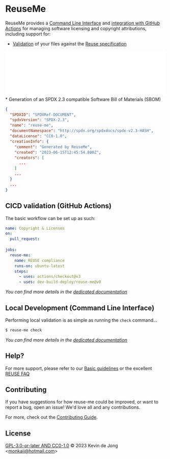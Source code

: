 <!-- 
SPDX-FileCopyrightText: 2023 Kevin de Jong <monkaii@hotmail.com>

SPDX-License-Identifier: GPL-3.0-or-later
-->

# ReuseMe

ReuseMe provides a [Command Line Interface](#local-development-command-line-interface) and [integration with GitHub Actions](#cicd-validation-github-actions) for managing software licensing and copyright attributions, including support for:

* [Validation](./docs/specifications.md) of your files against the [Reuse specification]
<img src="./docs/images/cli_example.svg">
* Generation of an SPDX 2.3 compatible Software Bill of Materials (SBOM)

  ```json
  {
    "SPDXID": "SPDXRef-DOCUMENT",
    "spdxVersion": "SPDX-2.3",
    "name": "reuse-me",
    "documentNamespace": "http://spdx.org/spdxdocs/spdx-v2.3-HASH",
    "dataLicense": "CC0-1.0",
    "creationInfo": {
      "comment": "Generated by ReuseMe",
      "created": "2023-06-15T12:45:54.800Z",
      "creators": [
        ...
      ]
      ...
    }
    ...
  }
  ```

## CICD validation (GitHub Actions)

The basic workflow can be set up as such:

```yaml
name: Copyright & Licenses
on:
  pull_request:

jobs:
  reuse-me:
    name: REUSE compliance
    runs-on: ubuntu-latest
    steps:
      - uses: actions/checkout@v3
      - uses: dev-build-deploy/reuse-me@v0
```

_You can find more details in the [dedicated documentation](./docs/github-action.md)_

## Local Development (Command Line Interface)

Performing local validation is as simple as running the `check` command...

```sh
$ reuse-me check
```

_You can find more details in the [dedicated documentation](./docs/cli.md)_

## Help?

For more support, please refer to our [Basic guidelines](./docs/guidelines.md) or the excellent [REUSE FAQ](https://reuse.software/faq/)

## Contributing

If you have suggestions for how reuse-me could be improved, or want to report a bug, open an issue! We'd love all and any contributions.

For more, check out the [Contributing Guide](CONTRIBUTING.md).

## License

[GPL-3.0-or-later AND CC0-1.0](LICENSE) © 2023 Kevin de Jong \<monkaii@hotmail.com\>

[Reuse specification]: https://reuse.software/spec/
